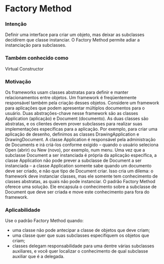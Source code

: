 # Factory Method

### Intenção
Definir uma interface para criar um objeto, mas deixar as subclasses decidirem que classe instanciar. O Factory Method permite adiar a instanciação para subclasses.

### Também conhecido como
Virtual Constructor

### Motivação
Os frameworks usam classes abstratas para definir e manter relacionamentos entre objetos. Um framework é freqüentemente responsável também pela criação desses objetos. 
Considere um framework para aplicações que podem apresentar múltiplos documentos para o usuário. Duas abstrações-chave nesse framework são as classes Application (aplicação) e Document (documento). As duas classes são abstratas, e os clientes devem prover subclasses para realizar suas implementações específicas para a aplicação. Por exemplo, para criar uma aplicação de desenho, definimos as classes DrawingApplication e DrawingDocument. A classe Application é responsável pela administração de Documents e irá criá-los conforme exigido – quando o usuário seleciona Open (abrir) ou New (novo), por exemplo, num menu. 
Uma vez que a subclasse Document a ser instanciada é própria da aplicação específica, a classe Application não pode prever a subclasse de Document a ser instanciada – a classe Application somente sabe quando um documento deve ser criado, e não que tipo de Document criar. Isso cria um dilema: o framework deve instanciar classes, mas ele somente tem conhecimento de classes abstratas, as quais não pode instanciar. 
O padrão Factory Method oferece uma solução. Ele encapsula o conhecimento sobre a subclasse de Document que deve ser criada e move este conhecimento para fora do framework.

### Aplicabilidade
Use o padrão Factory Method quando:
- uma classe não pode antecipar a classe de objetos que deve criam; 
- uma classe quer que suas subclasses especifiquem os objetos que criam; 
- classes delegam responsabilidade para uma dentre várias subclasses auxiliares, e você quer localizar o conhecimento de qual subclasse auxiliar que é a delegada.
